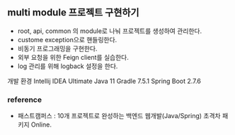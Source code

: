 ## multi module 프로젝트 구현하기 

- root, api, common 의 module로 나눠 프로젝트를 생성하여 관리한다.
- custome exception으로 핸들링한다.
- 비동기 프로그래밍을 구현한다.
- 외부 요청을 위한 Feign client를 실습한다.
- log 관리를 위해 logback 설정을 한다.

개발 환경
Intellij IDEA Ultimate
Java 11
Gradle 7.5.1
Spring Boot 2.7.6



### reference 
- 패스트캠퍼스 : 10개 프로젝트로 완성하는 백엔드 웹개발(Java/Spring) 초격차 패키지 Online.

